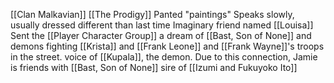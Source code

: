 [[Clan Malkavian]]
[[The Prodigy]]
Panted "paintings"
Speaks slowly, usually dressed different than last time
Imaginary friend named [[Louisa]]
Sent the [[Player Character Group]] a dream of [[Bast, Son of None]] and demons fighting [[Krista]] and [[Frank Leone]] and [[Frank Wayne]]'s troops in the street.
voice of [[Kupala]], the demon. Due to this connection, Jamie is friends with [[Bast, Son of None]]
sire of [[Izumi and Fukuyoko Ito]]
